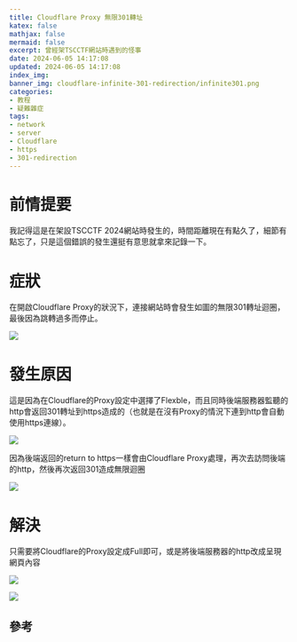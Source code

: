 ```yaml
---
title: Cloudflare Proxy 無限301轉址
katex: false
mathjax: false
mermaid: false
excerpt: 曾經架TSCCTF網站時遇到的怪事
date: 2024-06-05 14:17:08
updated: 2024-06-05 14:17:08
index_img:
banner_img: cloudflare-infinite-301-redirection/infinite301.png
categories:
- 教程
- 疑難雜症
tags:
- network
- server
- Cloudflare
- https
- 301-redirection
---
```


# 前情提要

我記得這是在架設TSCCTF 2024網站時發生的，時間距離現在有點久了，細節有點忘了，只是這個錯誤的發生還挺有意思就拿來記錄一下。

# 症狀

在開啟Cloudflare Proxy的狀況下，連接網站時會發生如圖的無限301轉址迴圈，最後因為跳轉過多而停止。

![](infinite301.png)

# 發生原因

這是因為在Cloudflare的Proxy設定中選擇了Flexble，而且同時後端服務器監聽的http會返回301轉址到https造成的（也就是在沒有Proxy的情況下連到http會自動使用https連線）。

![](ssl_policy.png)

因為後端返回的return to https一樣會由Cloudflare Proxy處理，再次去訪問後端的http，然後再次返回301造成無限迴圈

![](why_infinite301.png)

# 解決

只需要將Cloudflare的Proxy設定成Full即可，或是將後端服務器的http改成呈現網頁內容

![](ssl_policy_full.png)

![](solve_infinite301.png)



## 參考

[^1]: [Possible bug - HTTP redirect loop when DNS is proxied - Website, Application, Performance / Security - Cloudflare Community](https://community.cloudflare.com/t/possible-bug-http-redirect-loop-when-dns-is-proxied/206612)
[^2]: [ssl - Nginx configuration leads to endless redirect loop - Stack Overflow](https://stackoverflow.com/questions/4616521/nginx-configuration-leads-to-endless-redirect-loop)
